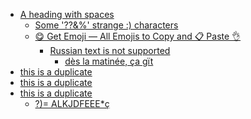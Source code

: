 <!-- TOC start (generated with https://github.com/derlin/bitdowntoc) -->

- [A heading   with   spaces](#a-heading-with-spaces)
   * [Some '??&%' strange :) characters](#some-strange-characters)
   * [😋 Get Emoji — All Emojis to Copy and 📋 Paste 👌](#-get-emoji-all-emojis-to-copy-and-paste-)
      + [Russian text is not supported](#russian-text-is-not-supported)
         - [dès la matinée, ça gït](#dès-la-matinée-ça-gït)
- [this is a duplicate](#this-is-a-duplicate)
- [this is a duplicate](#this-is-a-duplicate-1)
- [this is   a duplicate](#this-is-a-duplicate-2)
   * [?)= ALKJDFEEE*ç](#-alkjdfeeeç)

<!-- TOC end -->
